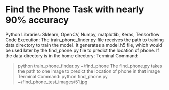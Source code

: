 # Find the Phone Task with nearly 90% accuracy
Python Libraries:
Sklearn, OpenCV, Numpy, matplotlib, Keras, Tensorflow
Code Execution:
The train_phone_finder.py file receives the path to training data directory to train the model. It generates a model.h5 file, which would be used later by the find_phone.py file to predict the location of phone. If the data directory is in the home directory:
Terminal Command:
> python train_phone_finder.py ~/find_phone
The find_phone.py takes the path to one image to predict the location of phone in that image
Terminal Command:
> python find_phone.py ~/find_phone_test_images/51.jpg


